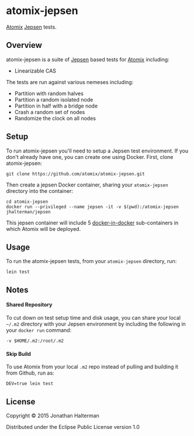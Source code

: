 # atomix-jepsen

[Atomix][atomix] [Jepsen][jepsen] tests.

## Overview

atomix-jepsen is a suite of [Jepsen][jepsen] based tests for [Atomix][atomix] including:

* Linearizable CAS

The tests are run against various nemeses including:

* Partition with random halves
* Partition a random isolated node
* Partition in half with a bridge node
* Crash a random set of nodes
* Randomize the clock on all nodes

## Setup

To run atomix-jepsen you'll need to setup a Jepsen test environment. If you don't already have one, you can create one using Docker. First, clone atomix-jepsen:

```
git clone https://github.com/atomix/atomix-jepsen.git
```

Then create a jepsen Docker container, sharing your `atomix-jepsen` directory into the container:

```
cd atomix-jepsen
docker run --privileged --name jepsen -it -v $(pwd):/atomix-jepsen jhalterman/jepsen
```
This jepsen container will include 5 [docker-in-docker](https://github.com/jpetazzo/dind) sub-containers in which Atomix will be deployed.

## Usage

To run the atomix-jepsen tests, from your `atomix-jepsen` directory, run:

```
lein test
```

## Notes

#### Shared Repository

To cut down on test setup time and disk usage, you can share your local `~/.m2` directory with your Jepsen environment by including the following in your `docker run` command:

```
-v $HOME/.m2:/root/.m2
```

#### Skip Build

To use Atomix from your local `.m2` repo instead of pulling and building it from Github, run as:

```
DEV=true lein test
```

## License

Copyright © 2015 Jonathan Halterman

Distributed under the Eclipse Public License version 1.0

[atomix]: https://github.com/atomix/atomix
[jepsen]: https://github.com/aphyr/jepsen